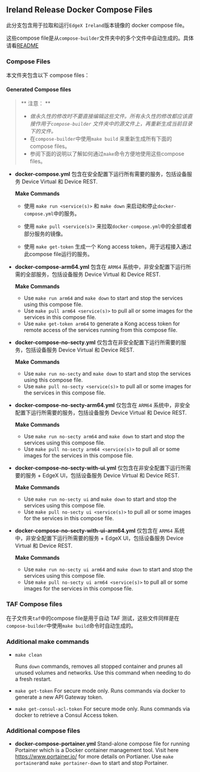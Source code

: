 ## Ireland Release Docker Compose Files
此分支包含用于拉取和运行`EdgeX Ireland`版本镜像的 docker compose file。

这些compose file是从`compose-builder`文件夹中的多个文件中自动生成的。具体请看[README](https://github.com/edgexfoundry/edgex-compose/tree/ireland/compose-builder#readme_zh)

### Compose Files
本文件夹包含以下 compose files：

#### Generated Compose files

> ** 注意： **
> - *做永久性的修改时不要直接编辑这些文件。所有永久性的修改都应该直接作用于`compose-builder` 文件夹中的源文件上，再重新生成当前目录下的文件。*
> - 在`compose-builder`中使用`make build` 来重新生成所有下面的 compose files。
> - 参阅下面的说明以了解如何通过`make`命令方便地使用这些compose files。

- **docker-compose.yml**
    包含在安全配置下运行所有需要的服务，包括设备服务 Device Virtual 和 Device REST.

    **Make Commands** 
    
     - 使用 `make run <service(s)>` 和 `make down` 来启动和停止`docker-compose.yml`中的服务。
    
     - 使用 `make pull <service(s)>` 来拉取`docker-compose.yml`中的全部或者部分服务的镜像。
    
     - 使用 `make get-token` 生成一个 Kong access token，用于远程接入通过此compose file运行的服务。
    
- **docker-compose-arm64.yml**
    包含在 `ARM64` 系统中，非安全配置下运行所需的全部服务，包括设备服务 Device Virtual 和 Device REST.

    **Make Commands** 
    
     - Use `make run arm64` and `make down` to start and stop the services using this compose file.
     - Use `make pull arm64 <service(s)>` to pull all or some images for the services in this compose file.
     - Use `make get-token arm64` to generate a Kong access token for remote access of the services running from this compose file.
    
- **docker-compose-no-secty.yml**
    仅包含在非安全配置下运行所需要的服务，包括设备服务 Device Virtual 和 Device REST.

    **Make Commands**

    - Use `make run no-secty` and `make down` to start and stop the services using this compose file.
    - Use `make pull no-secty <service(s)>` to pull all or some images for the services in this compose file.
    
- **docker-compose-no-secty-arm64.yml**
    仅包含在 `ARM64` 系统中，非安全配置下运行所需要的服务，包括设备服务 Device Virtual 和 Device REST.

    **Make Commands**

    - Use `make run no-secty arm64` and `make down` to start and stop the services using this compose file.
    - Use `make pull no-secty arm64 <service(s)>` to pull all or some images for the services in this compose file.


- **docker-compose-no-secty-with-ui.yml**
  仅包含在非安全配置下运行所需要的服务 + EdgeX UI，包括设备服务 Device Virtual 和 Device REST.

  **Make Commands**

  - Use `make run no-secty ui` and `make down` to start and stop the services using this compose file.
  - Use `make pull no-secty ui <service(s)>` to pull all or some images for the services in this compose file.

- **docker-compose-no-secty-with-ui-arm64.yml**
  仅包含在 `ARM64` 系统中，非安全配置下运行所需要的服务 + EdgeX UI，包括设备服务 Device Virtual 和 Device REST.

  **Make Commands**

  - Use `make run no-secty ui arm64` and `make down` to start and stop the services using this compose file.
  - Use `make pull no-secty ui arm64 <service(s)>` to pull all or some images for the services in this compose file.

### TAF Compose files

在子文件夹`taf`中的compose file是用于自动 TAF 测试，这些文件同样是在`compose-builder`中使用`make build`命令时自动生成的。

### Additional make commands

- `make clean`

    Runs `down` commands, removes all stopped container and prunes all unused volumes and networks. Use this command when needing to do a fresh restart.
    
- `make get-token`
    For secure mode only. Runs commands via docker to generate a new API Gateway token.

- `make get-consul-acl-token`
  For secure mode only. Runs commands via docker to retrieve a Consul Access token.

### Additional compose files

- **docker-compose-portainer.yml**
    Stand-alone compose file for running Portainer which is a  Docker container management tool. Visit here https://www.portainer.io/ for more details on Portianer.
    Use `make portainer`and `make portainer-down` to start and stop Portainer.
